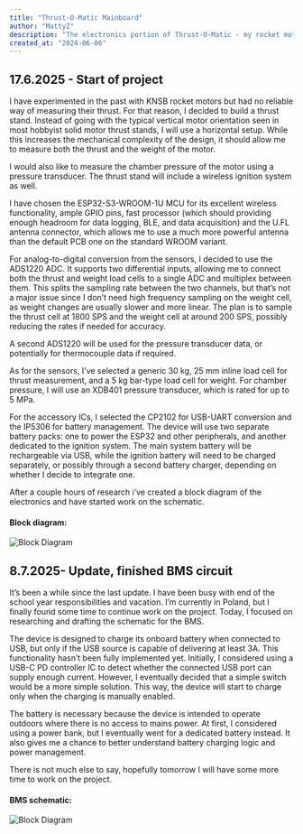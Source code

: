 ```yaml
---
title: "Thrust-O-Matic Mainboard"
author: "MattyZ"
description: "The electronics portion of Thrust-O-Matic - my rocket motor thrust stand project."
created_at: "2024-06-06"
---
```


## 17.6.2025 - Start of project
I have experimented in the past with KNSB rocket motors but had no reliable way of measuring their thrust. For that reason, I decided to build a thrust stand. Instead of going with the typical vertical motor orientation seen in most hobbyist solid motor thrust stands, I will use a horizontal setup. While this increases the mechanical complexity of the design, it should allow me to measure both the thrust and the weight of the motor.

I would also like to measure the chamber pressure of the motor using a pressure transducer. The thrust stand will include a wireless ignition system as well.

I have chosen the ESP32-S3-WROOM-1U MCU for its excellent wireless functionality, ample GPIO pins, fast processor (which should providing enough headroom for data logging, BLE, and data acquisition) and the U.FL antenna connector, which allows me to use a much more powerful antenna than the default PCB one on the standard WROOM variant.

For analog-to-digital conversion from the sensors, I decided to use the ADS1220 ADC. It supports two differential inputs, allowing me to connect both the thrust and weight load cells to a single ADC and multiplex between them. This splits the sampling rate between the two channels, but that’s not a major issue since I don’t need high frequency sampling on the weight cell, as weight changes are usually slower and more linear. The plan is to sample the thrust cell at 1800 SPS and the weight cell at around 200 SPS, possibly reducing the rates if needed for accuracy.

A second ADS1220 will be used for the pressure transducer data, or potentially for thermocouple data if required.

As for the sensors, I’ve selected a generic 30 kg, 25 mm inline load cell for thrust measurement, and a 5 kg bar-type load cell for weight. For chamber pressure, I will use an XDB401 pressure transducer, which is rated for up to 5 MPa.

For the accessory ICs, I selected the CP2102 for USB-UART conversion and the IP5306 for battery management. The device will use two separate battery packs: one to power the ESP32 and other peripherals, and another dedicated to the ignition system. The main system battery will be rechargeable via USB, while the ignition battery will need to be charged separately, or possibly through a second battery charger, depending on whether I decide to integrate one.

After a couple hours of research i’ve created a block diagram of the electronics and have started work on the schematic.

#### Block diagram:
![Block Diagram](https://hc-cdn.hel1.your-objectstorage.com/s/v3/ad1050f0f4cdaa7833b0d3583ed547c1f04eebf5_image.png)

## 8.7.2025- Update, finished BMS circuit
It’s been a while since the last update. I have been busy with end of the school year responsibilities and vacation. I’m currently in Poland, but I finally found some time to continue work on the project. Today, I focused on researching and drafting the schematic for the BMS.

The device is designed to charge its onboard battery when connected to USB, but only if the USB source is capable of delivering at least 3A. This functionality hasn’t been fully implemented yet. Initially, I considered using a USB-C PD controller IC to detect whether the connected USB port can supply enough current. However, I eventually decided that a simple switch would be a more simple solution. This way, the device will start to charge only when the charging is manually enabled.

The battery is necessary because the device is intended to operate outdoors where there is no access to mains power. At first, I considered using a power bank, but I eventually went for a dedicated battery instead. It also gives me a chance to better understand battery charging logic and power management.

There is not much else to say, hopefully tomorrow I will have some more time to work on the project.

#### BMS schematic:
![Block Diagram](https://hc-cdn.hel1.your-objectstorage.com/s/v3/0bf70f7e9a7e821279a5e142fa11d75b07970837_image.png)
